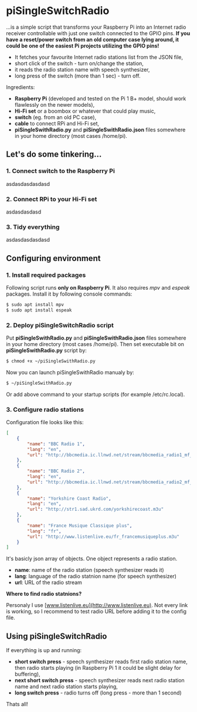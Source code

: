 # piSingleSwitchRadio

...is a simple script that transforms your Raspberry Pi into an Internet radio receiver controllable with just one switch connected to the GPIO pins. **If you have a reset/power switch from an old computer case lying around, it could be one of the easiest Pi projects utilizing the GPIO pins!**

- It fetches your favourite Internet radio stations list from the JSON file,
- short click of the switch - turn on/change the station,
- it reads the radio station name with speech synthesizer,
- long press of the switch (more than 1 sec) - turn off.

Ingredients:
- **Raspberry Pi** (developed and tested on the Pi 1 B+ model, should work flawlessly on the newer models),
- **Hi-Fi set** or a boombox or whatever that could play music,
- **switch** (eg. from an old PC case),
- **cable** to connect RPi and Hi-Fi set,
- **piSingleSwithRadio.py** and **piSingleSwithRadio.json** files somewhere in your home directory (most cases /home/pi).

## Let's do some tinkering...

### 1. Connect switch to the Raspberry Pi 

asdasdasdasdasd

### 2. Connect RPi to your Hi-Fi set

asdasdasdasd

### 3. Tidy everything 

asdasdasdasdasd

## Configuring environment

### 1. Install required packages

Following script runs **only on Raspberry Pi**. It also requires *mpv* and *espeak* packages. Install it by following console commands:
```sh
$ sudo apt install mpv
$ sudo apt install espeak
```

### 2. Deploy piSingleSwitchRadio script

Put **piSingleSwithRadio.py** and **piSingleSwithRadio.json** files somewhere in your home directory (most cases /home/pi).
Then set executable bit on **piSingleSwithRadio.py** script by:
```sh
$ chmod +x ~/piSingleSwithRadio.py
```
Now you can launch piSingleSwithRadio manualy by:
```sh
$ ~/piSingleSwithRadio.py
```
Or add above command to your startup scripts (for example /etc/rc.local).

### 3. Configure radio stations
Configuration file looks like this:
```json
[
	{
		"name": "BBC Radio 1",
		"lang": "en",
		"url": "http://bbcmedia.ic.llnwd.net/stream/bbcmedia_radio1_mf_p"
	},
	{
		"name": "BBC Radio 2",
		"lang": "en",
		"url": "http://bbcmedia.ic.llnwd.net/stream/bbcmedia_radio2_mf_p"
	},
	{
		"name": "Yorkshire Coast Radio",
		"lang": "en",
		"url": "http://str1.sad.ukrd.com/yorkshirecoast.m3u"
	},
	{
		"name": "France Musique Classique plus",
		"lang": "fr",
		"url": "http://www.listenlive.eu/fr_francemusiqueplus.m3u"
	}	
]
```
It's basicly json array of objects. One object represents a radio station. 
- **name**: name of the radio station (speech synthesizer reads it)
- **lang**: language of the radio statnion name (for speech synthesizer)
- **url**: URL of the radio stream

**Where to find radio statnions?**

Personaly I use [www.listenlive.eu](http://www.listenlive.eu). Not every link is working, so I recommend to test radio URL before adding it to the config file.

## Using piSingleSwitchRadio

If everything is up and running:
- **short switch press** - speech synthesizer reads first radio station name, then radio starts playing (in Raspberry Pi 1 it could be slight delay for buffering),
- **next short switch press** - speech synthesizer reads next radio station name and next radio station starts playing,
- **long switch press** - radio turns off (long press - more than 1 second)

Thats all!
